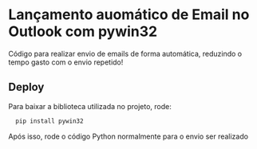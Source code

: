 # Lançamento auomático de Email no Outlook com pywin32

Código para realizar envio de emails de forma automática, reduzindo o tempo gasto com o envio repetido!



## Deploy

Para baixar a biblioteca utilizada no projeto, rode:

```bash
  pip install pywin32
```
Após isso, rode o código Python normalmente para o envio ser realizado
